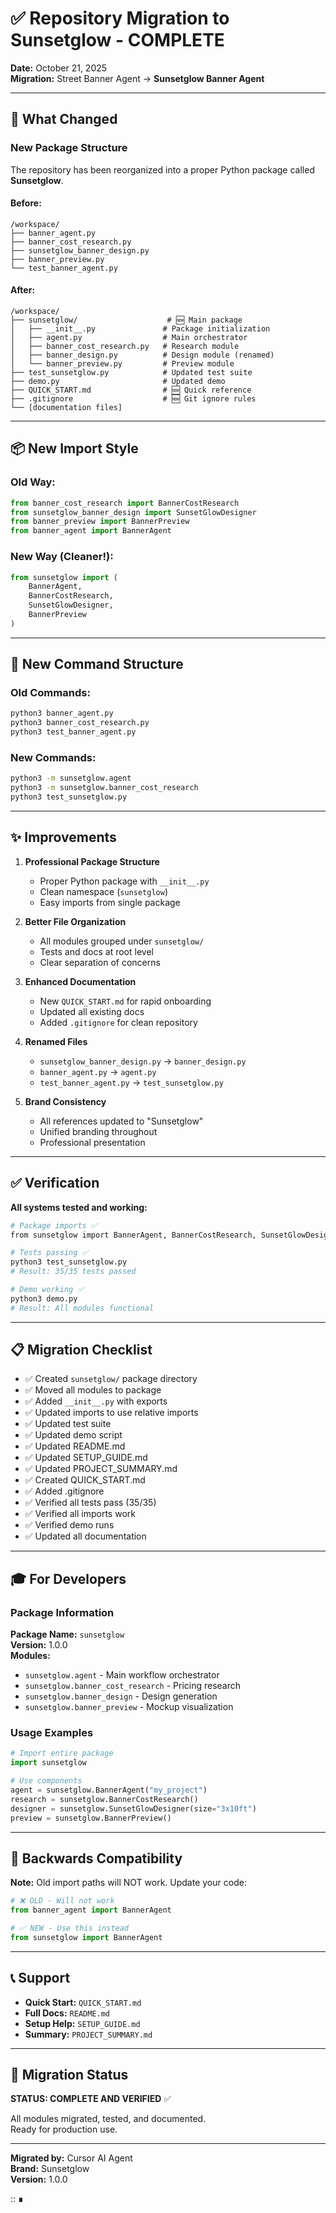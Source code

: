 # ✅ Repository Migration to Sunsetglow - COMPLETE

**Date:** October 21, 2025  
**Migration:** Street Banner Agent → **Sunsetglow Banner Agent**

---

## 🎯 What Changed

### **New Package Structure**

The repository has been reorganized into a proper Python package called **Sunsetglow**.

#### Before:
```
/workspace/
├── banner_agent.py
├── banner_cost_research.py
├── sunsetglow_banner_design.py
├── banner_preview.py
└── test_banner_agent.py
```

#### After:
```
/workspace/
├── sunsetglow/                    # 🆕 Main package
│   ├── __init__.py               # Package initialization
│   ├── agent.py                  # Main orchestrator
│   ├── banner_cost_research.py   # Research module
│   ├── banner_design.py          # Design module (renamed)
│   └── banner_preview.py         # Preview module
├── test_sunsetglow.py            # Updated test suite
├── demo.py                       # Updated demo
├── QUICK_START.md                # 🆕 Quick reference
├── .gitignore                    # 🆕 Git ignore rules
└── [documentation files]
```

---

## 📦 New Import Style

### Old Way:
```python
from banner_cost_research import BannerCostResearch
from sunsetglow_banner_design import SunsetGlowDesigner
from banner_preview import BannerPreview
from banner_agent import BannerAgent
```

### **New Way (Cleaner!):**
```python
from sunsetglow import (
    BannerAgent,
    BannerCostResearch,
    SunsetGlowDesigner,
    BannerPreview
)
```

---

## 🚀 New Command Structure

### Old Commands:
```bash
python3 banner_agent.py
python3 banner_cost_research.py
python3 test_banner_agent.py
```

### **New Commands:**
```bash
python3 -m sunsetglow.agent
python3 -m sunsetglow.banner_cost_research
python3 test_sunsetglow.py
```

---

## ✨ Improvements

1. **Professional Package Structure**
   - Proper Python package with `__init__.py`
   - Clean namespace (`sunsetglow`)
   - Easy imports from single package

2. **Better File Organization**
   - All modules grouped under `sunsetglow/`
   - Tests and docs at root level
   - Clear separation of concerns

3. **Enhanced Documentation**
   - New `QUICK_START.md` for rapid onboarding
   - Updated all existing docs
   - Added `.gitignore` for clean repository

4. **Renamed Files**
   - `sunsetglow_banner_design.py` → `banner_design.py`
   - `banner_agent.py` → `agent.py`
   - `test_banner_agent.py` → `test_sunsetglow.py`

5. **Brand Consistency**
   - All references updated to "Sunsetglow"
   - Unified branding throughout
   - Professional presentation

---

## ✅ Verification

**All systems tested and working:**

```bash
# Package imports ✅
from sunsetglow import BannerAgent, BannerCostResearch, SunsetGlowDesigner, BannerPreview

# Tests passing ✅
python3 test_sunsetglow.py
# Result: 35/35 tests passed

# Demo working ✅
python3 demo.py
# Result: All modules functional
```

---

## 📋 Migration Checklist

- ✅ Created `sunsetglow/` package directory
- ✅ Moved all modules to package
- ✅ Added `__init__.py` with exports
- ✅ Updated imports to use relative imports
- ✅ Updated test suite
- ✅ Updated demo script
- ✅ Updated README.md
- ✅ Updated SETUP_GUIDE.md
- ✅ Updated PROJECT_SUMMARY.md
- ✅ Created QUICK_START.md
- ✅ Added .gitignore
- ✅ Verified all tests pass (35/35)
- ✅ Verified all imports work
- ✅ Verified demo runs
- ✅ Updated all documentation

---

## 🎓 For Developers

### Package Information

**Package Name:** `sunsetglow`  
**Version:** 1.0.0  
**Modules:**
- `sunsetglow.agent` - Main workflow orchestrator
- `sunsetglow.banner_cost_research` - Pricing research
- `sunsetglow.banner_design` - Design generation
- `sunsetglow.banner_preview` - Mockup visualization

### Usage Examples

```python
# Import entire package
import sunsetglow

# Use components
agent = sunsetglow.BannerAgent("my_project")
research = sunsetglow.BannerCostResearch()
designer = sunsetglow.SunsetGlowDesigner(size="3x10ft")
preview = sunsetglow.BannerPreview()
```

---

## 🔄 Backwards Compatibility

**Note:** Old import paths will NOT work. Update your code:

```python
# ❌ OLD - Will not work
from banner_agent import BannerAgent

# ✅ NEW - Use this instead
from sunsetglow import BannerAgent
```

---

## 📞 Support

- **Quick Start:** `QUICK_START.md`
- **Full Docs:** `README.md`
- **Setup Help:** `SETUP_GUIDE.md`
- **Summary:** `PROJECT_SUMMARY.md`

---

## 🎉 Migration Status

**STATUS: COMPLETE AND VERIFIED** ✅

All modules migrated, tested, and documented.  
Ready for production use.

---

**Migrated by:** Cursor AI Agent  
**Brand:** Sunsetglow  
**Version:** 1.0.0  

:: ∎
